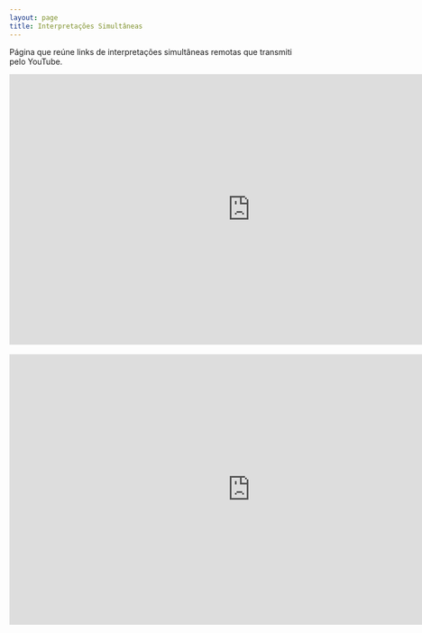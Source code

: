 ```yaml
---
layout: page
title: Interpretações Simultâneas
---
```


Página que reúne links de interpretações simultâneas remotas que transmiti pelo YouTube.
<div class="iframe-container">
        <iframe width="854"
                height="480"
                src="https://www.youtube.com/embed/RrjEQWZiyKU"
                title="YouTube video player"
                frameborder="0"
                allow="accelerometer; autoplay; clipboard-write; encrypted-media; gyroscope; picture-in-picture" allowfullscreen></iframe>
</div>
<br>

<div class="iframe-container">
        <iframe width="854"
                height="480"
                src="https://www.youtube.com/embed/z3JVDRiBats"
                title="YouTube video player"
                frameborder="0"
                allow="accelerometer; autoplay; clipboard-write; encrypted-media; gyroscope; picture-in-picture" allowfullscreen></iframe>
</div>
